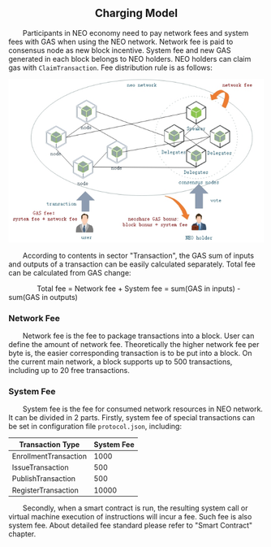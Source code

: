 ﻿<center><h2>Charging Model</h2></center>

&emsp;&emsp;Participants in NEO economy need to pay network fees and system fees with GAS when using the NEO network. Network fee is paid to consensus node as new block incentive. System fee and new GAS generated in each block belongs to NEO holders. NEO holders can claim gas with `ClaimTransaction`. Fee distribution rule is as follows:

[![economic model](../../images/blockchain/economic_model.jpg)](../../images/blockchain/economic_model.jpg)

&emsp;&emsp;According to contents in sector "Transaction", the GAS sum of inputs and outputs of a transaction can be easily calculated separately. Total fee can be calculated from GAS change:

&emsp;&emsp;&emsp;&emsp;Total fee = Network fee + System fee = sum(GAS in inputs) - sum(GAS in outputs)

### **Network Fee**

&emsp;&emsp;Network fee is the fee to package transactions into a block. User can define the amount of network fee. Theoretically the higher network fee per byte is, the easier corresponding transaction is to be put into a block. On the current main network, a block supports up to 500 transactions, including up to 20 free transactions.

### **System Fee**
&emsp;&emsp;System fee is the fee for consumed network resources in NEO network. It can be divided in 2 parts. Firstly, system fee of special transactions can be set in configuration file `protocol.json`, including: 

| Transaction Type      |  System Fee   |
|-----------------------|---------------|
| EnrollmentTransaction |      1000     |
| IssueTransaction      |       500     |
| PublishTransaction    |       500     |
| RegisterTransaction   |     10000     | 

&emsp;&emsp;Secondly, when a smart contract is run, the resulting system call or virtual machine execution of instructions will incur a fee. Such fee is also system fee. About detailed fee standard please refer to "Smart Contract" chapter.




